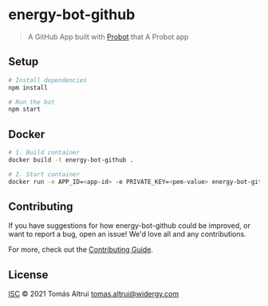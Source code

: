 # energy-bot-github

> A GitHub App built with [Probot](https://github.com/probot/probot) that A Probot app

## Setup

```sh
# Install dependencies
npm install

# Run the bot
npm start
```

## Docker

```sh
# 1. Build container
docker build -t energy-bot-github .

# 2. Start container
docker run -e APP_ID=<app-id> -e PRIVATE_KEY=<pem-value> energy-bot-github
```

## Contributing

If you have suggestions for how energy-bot-github could be improved, or want to report a bug, open an issue! We'd love all and any contributions.

For more, check out the [Contributing Guide](CONTRIBUTING.md).

## License

[ISC](LICENSE) © 2021 Tomás Altrui <tomas.altrui@widergy.com>
